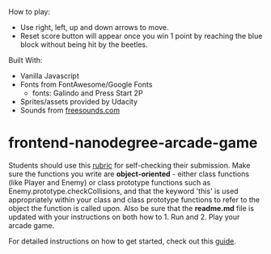 How to play:

- Use right, left, up and down arrows to move.
- Reset score button will appear once you win 1 point by reaching the blue block without being hit by the beetles.

Built With:
- Vanilla Javascript
- Fonts from FontAwesome/Google Fonts 
  - fonts: Galindo and Press Start 2P
- Sprites/assets provided by Udacity
- Sounds from [freesounds.com](freesounds.com)

frontend-nanodegree-arcade-game
===============================

Students should use this [rubric](https://review.udacity.com/#!/projects/2696458597/rubric) for self-checking their submission. Make sure the functions you write are **object-oriented** - either class functions (like Player and Enemy) or class prototype functions such as Enemy.prototype.checkCollisions, and that the keyword 'this' is used appropriately within your class and class prototype functions to refer to the object the function is called upon. Also be sure that the **readme.md** file is updated with your instructions on both how to 1. Run and 2. Play your arcade game.

For detailed instructions on how to get started, check out this [guide](https://docs.google.com/document/d/1v01aScPjSWCCWQLIpFqvg3-vXLH2e8_SZQKC8jNO0Dc/pub?embedded=true).
